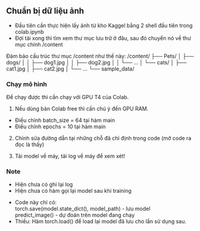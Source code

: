 ## Chuẩn bị dữ liệu ảnh
- Đầu tiên cần thực hiện lấy ảnh từ kho Kaggel bằng 2 shell đầu tiên trong colab.ipynb
- Đợi tải xong thì tìm xem thư mục lưu trữ ở đâu, sau đó chuyển nó về thư mục chính /content

Đảm bảo cấu trúc thư mục /content như thế này:
/content/
├── Pets/
│   ├── dogs/
│   │   ├── dog1.jpg
│   │   ├── dog2.jpg
│   │   └── ...
│   └── cats/
│       ├── cat1.jpg
│       ├── cat2.jpg
│       └── ...
└── sample_data/

### Chạy mô hình
Để chạy được thì cần chạy với GPU T4 của Colab.<br>
1. Nếu dùng bản Colab free thì cần chú ý đến GPU RAM. <br>
- Điều chỉnh batch_size = 64 tại hàm main
- Điều chỉnh epochs = 10 tại hàm main

2. Chỉnh sửa đường dẫn tại những chỗ đã chỉ định trong code (mở code ra đọc là thấy)

3. Tải model về máy, tải log về máy để xem xét!

### Note
- Hiện chưa có ghi lại log
- Hiện chưa có hàm gọi lại model sau khi training
 + Code này chỉ có:<br>torch.save(model.state_dict(), model_path) - lưu model
 <br>predict_image() - dự đoán trên model đang chạy
 + Thiếu: Hàm torch.load() để load lại model đã lưu cho lần sử dụng sau.
